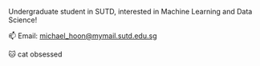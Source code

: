 Undergraduate student in SUTD, interested in Machine Learning and Data Science!

📫 Email: michael_hoon@mymail.sutd.edu.sg

🐱 cat obsessed

